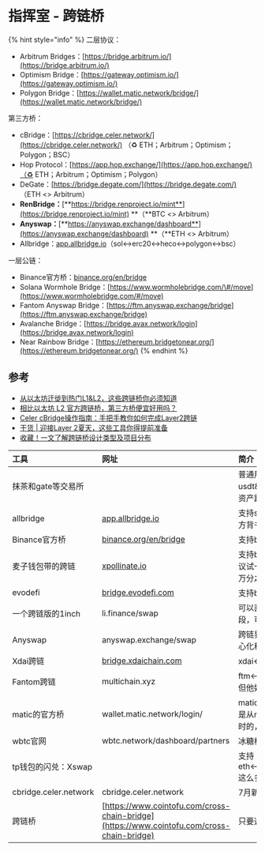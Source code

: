 # 指挥室 - 跨链桥

{% hint style="info" %}
二层协议：

* Arbitrum Bridges：[https://bridge.arbitrum.io/](https://bridge.arbitrum.io/)
* Optimism Bridge：[https://gateway.optimism.io/](https://gateway.optimism.io/)
* Polygon Bridge：[https://wallet.matic.network/bridge/](https://wallet.matic.network/bridge/)

第三方桥：

* cBridge：[https://cbridge.celer.network/](https://cbridge.celer.network/) （♻️ ETH；Arbitrum；Optimism；Polygon；BSC）
* Hop Protocol：[https://app.hop.exchange/](https://app.hop.exchange/)（♻️ ETH；Arbitrum；Optimism；Polygon）
* DeGate：[https://bridge.degate.com/](https://bridge.degate.com/) （ETH &lt;&gt; Arbitrum）
* **RenBridge：**[**https://bridge.renproject.io/mint**](https://bridge.renproject.io/mint) **（**BTC &lt;&gt; Arbitrum）
* **Anyswap：**[**https://anyswap.exchange/dashboard**](https://anyswap.exchange/dashboard) **（**ETH &lt;&gt; Arbitrum）
* Allbridge：[app.allbridge.io](https://app.allbridge.io/)（sol↔erc20↔heco↔polygon↔bsc）

一层公链：

* Binance官方桥：[binance.org/en/bridge](https://www.google.com/url?q=http://binance.org/en/bridge&sa=D&source=editors&ust=1631629363816000&usg=AOvVaw0BZg4ar52SQCUToeoGsH8T)
* Solana Wormhole Bridge：[https://www.wormholebridge.com/\#/move](https://www.wormholebridge.com/#/move)
* Fantom Anyswap Bridge：[https://ftm.anyswap.exchange/bridge](https://ftm.anyswap.exchange/bridge)
* Avalanche Bridge：[https://bridge.avax.network/login](https://bridge.avax.network/login)
* Near Rainbow Bridge：[https://ethereum.bridgetonear.org/](https://ethereum.bridgetonear.org/)
{% endhint %}

## 参考

* [从以太坊迁徙到热门L1&L2，这些跨链桥你必须知道](https://www.163.com/dy/article/GJQ1V4CG0514832I.html)
* [相比以太坊 L2 官方跨链桥，第三方桥便宜好用吗？](https://www.8btc.com/article/6689730)
* [Celer cBridge操作指南：手把手教你如何完成Layer2跨链](https://www.8btc.com/article/6688136)
* [干货 \| 迎接Layer 2夏天，这些工具你得提前准备](https://www.8btc.com/article/6687854)
* [收藏！一文了解跨链桥设计类型及项目分布](https://www.8btc.com/article/6683702)

| 工具 | 网址 | 简介 |
| :--- | :--- | :--- |
| 抹茶和gate等交易所 |  | 普通用户跨链首选中心化交易所，个人用的最多的是抹茶和gate，他俩支持多链usdt&usdc的充提币，充提币之前一定要再三确认好目标地址和链。但要明白交易所的资产跨链最终也是用的下面的这些去中心化跨链工具。 |
| allbridge | [app.allbridge.io](https://www.google.com/url?q=http://app.allbridge.io/&sa=D&source=editors&ust=1631629363816000&usg=AOvVaw2jHYnwg3ZQ1JNsAUiUnUSi) | 支持sol↔erc20↔heco↔polygon↔bsc 六月刚推出的跨链桥，有matic和solana官方背书，往sol跨资产首选去中心化桥。 |
| Binance官方桥 | [binance.org/en/bridge](https://www.google.com/url?q=http://binance.org/en/bridge&sa=D&source=editors&ust=1631629363816000&usg=AOvVaw0BZg4ar52SQCUToeoGsH8T) | 支持bsc↔erc20↔trx，用过多次，非常好用，eth和bsc之间跨链首选桥。 |
| 麦子钱包带的跨链 | [xpollinate.io](https://www.google.com/url?q=http://xpollinate.io&sa=D&source=editors&ust=1631629363817000&usg=AOvVaw3CJGiJgQLKtZxBmGUjucOS) | 支持bsc↔matic↔ftm↔xdai，比较不错，也会遇到流动性不足，如果是usdc的话建议试一下用1inch换成usdt或者dai再跨。我一般bsc和matic之间跨链就用这个，手续费万分之五，速度比较快。 |
| evodefi | [bridge.evodefi.com](https://www.google.com/url?q=http://bridge.evodefi.com&sa=D&source=editors&ust=1631629363817000&usg=AOvVaw1ysB0GNJaIUVQIjWtf1B7o) | 支持bsc↔ftm↔heco↔hsc↔eth 这个我没咋用，好像是手续fee比较高（千分之五） |
| 一个跨链版的1inch | li.finance/swap | 可以直接实现bsc↔matic↔xdai三条链上的token直接swap功能，项目处于beta阶段，可能会出现问题。 |
| Anyswap | anyswap.exchange/swap | 跨链界最强王者：支持erc20,bsc,fsn,matic,ftm,xdai等其他乱七八糟小链的互跨，去中心化程度高，使用难度和门槛较高，有时会有链间流动性不足的问题。 |
| Xdai跨链 | [bridge.xdaichain.com](https://www.google.com/url?q=http://bridge.xdaichain.com&sa=D&source=editors&ust=1631629363817000&usg=AOvVaw0DxwDuiEy7Yeu3UWF85H7x) | xdai↔erc20 xdai官方桥。 |
| Fantom跨链 | multichain.xyz | ftm↔erc20 主要都用这个，手续fee比较高。这个你在他网站上找不到任何联系方式，但他好像是跟anyswap一家的，出了事可以去找anyswap维权。 |
| matic的官方桥 | wallet.matic.network/login/ | matic↔erc20 注意：从erc20跨到matic上面只需要不到十分钟和少量eth手续费，但是从matic上面跨到erc20上面一定要注意看出现的提示，有需要几分钟的，有需要三小时的，跨matic币就需要最多7天。 |
| wbtc官网 | wbtc.network/dashboard/partners | 冰糖橙跨链到以太坊上推荐大家使用wbtc官网上面的工具wrap成WBTC。 |
| tp钱包的闪兑：Xswap |  | 支持eth↔bsc↔heco↔trx↔matic↔oec↔ftm↔eos↔hsc↔btc↔dot↔ksm↔lost这么多链的互跨，功能有点强大。 |
| cbridge.celer.network | cbridge.celer.network | 7月新出的跨链桥，支持eth↔bsc↔matic↔xdai↔arbitrum互跨，手续费很低。 |
| 跨链桥 | [https://www.cointofu.com/cross-chain-bridge](https://www.cointofu.com/cross-chain-bridge) | 只要选你想把资金从哪个链转去哪个链，就会自动输出对应的结果 |

